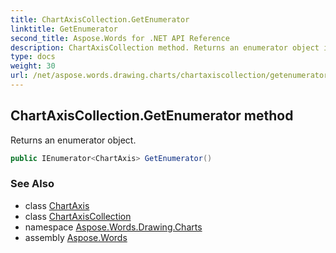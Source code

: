 ```yaml
---
title: ChartAxisCollection.GetEnumerator
linktitle: GetEnumerator
second_title: Aspose.Words for .NET API Reference
description: ChartAxisCollection method. Returns an enumerator object in C#.
type: docs
weight: 30
url: /net/aspose.words.drawing.charts/chartaxiscollection/getenumerator/
---
```

## ChartAxisCollection.GetEnumerator method

Returns an enumerator object.

```csharp
public IEnumerator<ChartAxis> GetEnumerator()
```

### See Also

* class [ChartAxis](../../chartaxis/)
* class [ChartAxisCollection](../)
* namespace [Aspose.Words.Drawing.Charts](../../chartaxiscollection/)
* assembly [Aspose.Words](../../../)
